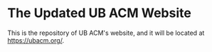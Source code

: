 # The Updated UB ACM Website
This is the repository of UB ACM's website, and it will be located at https://ubacm.org/.

